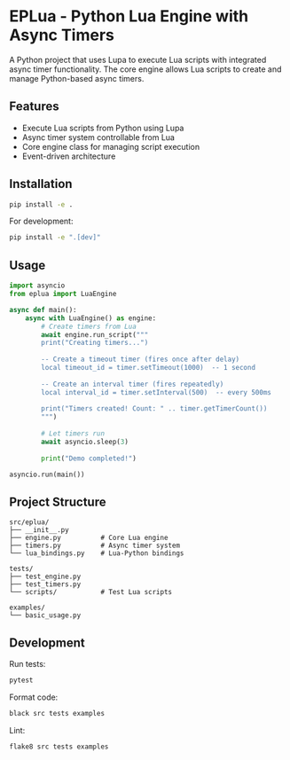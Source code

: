 # EPLua - Python Lua Engine with Async Timers

A Python project that uses Lupa to execute Lua scripts with integrated async timer functionality. The core engine allows Lua scripts to create and manage Python-based async timers.

## Features

- Execute Lua scripts from Python using Lupa
- Async timer system controllable from Lua
- Core engine class for managing script execution
- Event-driven architecture

## Installation

```bash
pip install -e .
```

For development:
```bash
pip install -e ".[dev]"
```

## Usage

```python
import asyncio
from eplua import LuaEngine

async def main():
    async with LuaEngine() as engine:
        # Create timers from Lua
        await engine.run_script("""
        print("Creating timers...")
        
        -- Create a timeout timer (fires once after delay)
        local timeout_id = timer.setTimeout(1000)  -- 1 second
        
        -- Create an interval timer (fires repeatedly)
        local interval_id = timer.setInterval(500)  -- every 500ms
        
        print("Timers created! Count: " .. timer.getTimerCount())
        """)
        
        # Let timers run
        await asyncio.sleep(3)
        
        print("Demo completed!")

asyncio.run(main())
```

## Project Structure

```
src/eplua/
├── __init__.py
├── engine.py          # Core Lua engine
├── timers.py          # Async timer system
└── lua_bindings.py    # Lua-Python bindings

tests/
├── test_engine.py
├── test_timers.py
└── scripts/           # Test Lua scripts

examples/
└── basic_usage.py
```

## Development

Run tests:
```bash
pytest
```

Format code:
```bash
black src tests examples
```

Lint:
```bash
flake8 src tests examples
```

